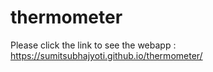 # thermometer

Please click the link to see the webapp : https://sumitsubhajyoti.github.io/thermometer/
